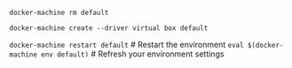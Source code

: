`docker-machine rm default`

`docker-machine create --driver virtual box default`



`docker-machine restart default`      # Restart the environment
`eval $(docker-machine env default)`  # Refresh your environment settings
